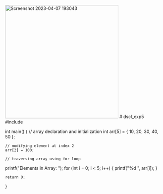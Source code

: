 <img width="365" alt="Screenshot 2023-04-07 193043" src="https://user-images.githubusercontent.com/124857385/231528138-e1cb5c38-da44-4c99-9d9b-820529976eff.png">
# dscl_exp5
#include <stdio.h>

int main()
{
	// array declaration and initialization
	int arr[5] = { 10, 20, 30, 40, 50 };

	// modifying element at index 2
	arr[2] = 100;

	// traversing array using for loop
printf("Elements in Array: ");
	for (int i = 0; i < 5; i++) {
		printf("%d ", arr[i]);
	}

	return 0;
}
